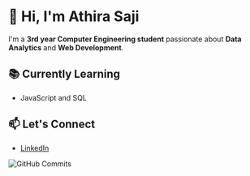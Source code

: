 # 👋 Hi, I'm Athira Saji

I'm a **3rd year Computer Engineering student** passionate about **Data Analytics** and **Web Development**.

## 📚 Currently Learning

- JavaScript and SQL

## 📫 Let's Connect
- [LinkedIn](https://www.linkedin.com/in/athira-saji/)

![GitHub Commits](https://github-readme-stats.vercel.app/api?username=yourusername&show_icons=false&hide=stars,prs,issues,contribs&count_private=true&custom_title=Total%20Commits)

